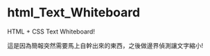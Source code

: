 html_Text_Whiteboard
====================

HTML + CSS Text Whiteboard!

這是因為簡報突然需要馬上自幹出來的東西，之後做邊界偵測讓文字縮小!

